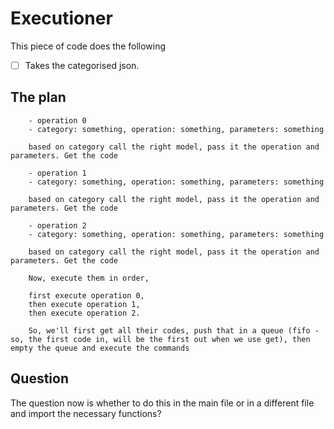 # Executioner

This piece of code does the following

- [ ] Takes the categorised json.

## The plan

		- operation 0
		- category: something, operation: something, parameters: something

		based on category call the right model, pass it the operation and parameters. Get the code

		- operation 1 
		- category: something, operation: something, parameters: something

		based on category call the right model, pass it the operation and parameters. Get the code

		- operation 2 
		- category: something, operation: something, parameters: something

		based on category call the right model, pass it the operation and parameters. Get the code

		Now, execute them in order,

		first execute operation 0,
		then execute operation 1,
		then execute operation 2.

		So, we'll first get all their codes, push that in a queue (fifo - so, the first code in, will be the first out when we use get), then empty the queue and execute the commands

## Question

The question now is whether to do this in the main file or in a different file and import the necessary functions?